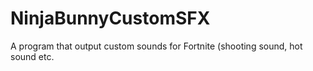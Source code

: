 # NinjaBunnyCustomSFX
A program that output custom sounds for Fortnite (shooting sound, hot sound etc.

